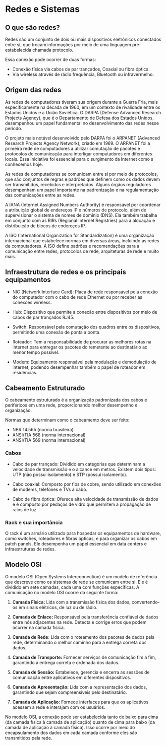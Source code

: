 # Redes e Sistemas

## O que são redes?

Redes são um conjunto de dois ou mais dispositivos eletrônicos conectados entre si, que trocam informações por meio de uma linguagem pré-estabelecida chamada protocolo.

Essa conexão pode ocorrer de duas formas:
- Conexão física via cabos de par trançados, Coaxial ou fibra óptica.
- Via wireless através de rádio frequência, Bluetooth ou infravermelho.

## Origem das redes

As redes de computadores tiveram sua origem durante a Guerra Fria, mais especificamente na década de 1960, em um contexto de rivalidade entre os Estados Unidos e a União Soviética. O DARPA (Defense Advanced Research Projects Agency), que é o Departamento de Defesa dos Estados Unidos, desempenhou um papel fundamental no desenvolvimento das redes nesse período.

O projeto mais notável desenvolvido pelo DARPA foi o ARPANET (Advanced Research Projects Agency Network), criado em 1969. O ARPANET foi a primeira rede de computadores a utilizar comutação de pacotes e protocolos de comunicação para interligar computadores em diferentes locais. Essa iniciativa foi essencial para o surgimento da Internet como a conhecemos hoje.

As redes de computadores se comunicam entre si por meio de protocolos, que são conjuntos de regras e padrões que definem como os dados devem ser transmitidos, recebidos e interpretados. Alguns órgãos reguladores desempenham um papel importante na padronização e na regulamentação das comunicações entre as redes.

A IANA (Internet Assigned Numbers Authority) é responsável por coordenar a atribuição global de endereços IP e números de protocolo, além de supervisionar o sistema de nomes de domínio (DNS). Ela também trabalha em conjunto com as RIRs (Regional Internet Registries) para a alocação e distribuição de blocos de endereços IP.

A ISO (International Organization for Standardization) é uma organização internacional que estabelece normas em diversas áreas, incluindo as redes de computadores. A ISO define padrões e recomendações para a comunicação entre redes, protocolos de rede, arquiteturas de rede e muito mais.

## Infraestrutura de redes e os principais equipamentos

- NIC (Network Interface Card): Placa de rede responsável pela conexão do computador com o cabo de rede Ethernet ou por receber as conexões wireless.

- Hub: Dispositivo que permite a conexão entre dispositivos por meio de cabos de par trançados RJ45.

- Switch: Responsável pela comutação dos quadros entre os dispositivos, permitindo uma conexão de ponta a ponta.

- Roteador: Tem a responsabilidade de procurar as melhores rotas na internet para entregar os pacotes do remetente ao destinatário ao menor tempo possível.

- Modem: Equipamento responsável pela modulação e demodulação de internet, podendo desempenhar também o papel de roteador em residências.

## Cabeamento Estruturado

O cabeamento estruturado é a organização padronizada dos cabos e periféricos em uma rede, proporcionando melhor desempenho e organização.

Normas que determinam como o cabeamento deve ser feito:
- NBR 14.565 (norma brasileira)
- ANSI/TIA 568 (norma internacional)
- ANSI/TIA 569 (norma internacional)

### Cabos

- Cabo de par trançado: Dividido em categorias que determinam a velocidade de transmissão e o alcance em metros. Existem dois tipos: UTP (não possui isolamento) e STP (possui isolamento).

- Cabo coaxial: Composto por fios de cobre, sendo utilizado em conexões de modems, telefones e TVs a cabo.

- Cabo de fibra óptica: Oferece alta velocidade de transmissão de dados e é composto por pedaços de vidro que permitem a propagação de raios de luz.

### Rack e sua importância

O rack é um armário utilizado para hospedar os equipamentos de hardware, como switches, roteadores e fibras ópticas, e para organizar os cabos em patch panels. Ele desempenha um papel essencial em data centers e infraestruturas de redes.


## Modelo OSI

<p>
O modelo OSI (Open Systems Interconnection) é um modelo de referência que descreve como os sistemas de rede se comunicam entre si. Ele é dividido em sete camadas, cada uma com funções específicas. A comunicação no modelo OSI ocorre da seguinte forma:
</p>

1. **Camada Física:** Lida com a transmissão física dos dados, convertendo-os em sinais elétricos, de luz ou de rádio.

2. **Camada de Enlace:** Responsável pela transferência confiável de dados entre nós adjacentes na rede. Detecta e corrige erros que podem ocorrer na camada física.

3. **Camada de Rede:** Lida com o roteamento dos pacotes de dados pela rede, determinando o melhor caminho para a entrega correta dos dados.

4. **Camada de Transporte:** Fornecer serviços de comunicação fim a fim, garantindo a entrega correta e ordenada dos dados.

5. **Camada de Sessão:** Estabelece, gerencia e encerra as sessões de comunicação entre aplicativos em diferentes dispositivos.

6. **Camada de Apresentação:** Lida com a representação dos dados, garantindo que sejam compreensíveis pelo destinatário.

7. **Camada de Aplicação:** Fornece interfaces para que os aplicativos acessem a rede e interajam com os usuários.

No modelo OSI, a conexão pode ser estabelecida tanto de baixo para cima (da camada física à camada de aplicação) quanto de cima para baixo (da camada de aplicação à camada física). Isso ocorre por meio do encapsulamento dos dados em cada camada conforme eles são transmitidos pela rede.
